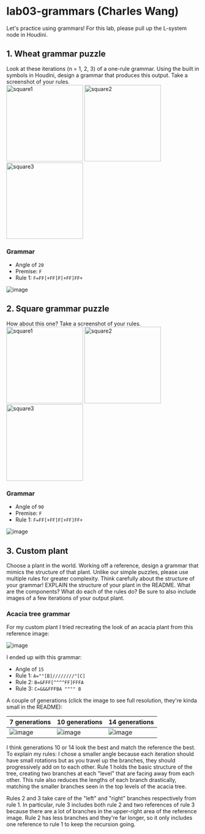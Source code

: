 # lab03-grammars (Charles Wang)
Let's practice using grammars! For this lab, please pull up the L-system node in Houdini.

## 1. Wheat grammar puzzle
Look at these iterations (n = 1, 2, 3) of a one-rule grammar. Using the built in symbols in Houdini, design a grammar that produces this output. Take a screenshot of your rules.\
<img width="200" alt="square1" src="https://user-images.githubusercontent.com/1758825/193949661-a3a0e1f7-7d68-4b9e-8384-d9991e1e9fd2.png">
<img width="200" alt="square2" src="https://user-images.githubusercontent.com/1758825/193949853-cf2306b3-3537-4c24-91b5-0a3083bc87c0.png">
<img width="200" alt="square3" src="https://user-images.githubusercontent.com/1758825/193949859-5e432b4b-f18d-48b5-a9e9-8d7dba255955.png">

### Grammar

- Angle of `20`
- Premise: `F`
- Rule 1: `F=FF[+FF]F[+FF]FF+`

![image](https://github.com/user-attachments/assets/c6cc297f-4be7-4692-981a-5dbda674763f)

## 2. Square grammar puzzle
How about this one? Take a screenshot of your rules.\
<img width="200" alt="square1" src="https://user-images.githubusercontent.com/1758825/193949895-87cdfb43-da7c-4867-ab1b-107e1ba9d2a7.png">
<img width="200" alt="square2" src="https://user-images.githubusercontent.com/1758825/193949904-a9cdfe0f-319e-4ca8-9935-dd338217a7cf.png">
<img width="200" alt="square3" src="https://user-images.githubusercontent.com/1758825/193949910-928e5993-ce26-4681-80f8-ffeb54be4dcf.png">

### Grammar

- Angle of `90`
- Premise: `F`
- Rule 1: `F=FF[+FF]F[+FF]FF+`

![image](https://github.com/user-attachments/assets/c9a442ce-cffa-4a1b-86fa-6cf7f4f345c1)

## 3. Custom plant
Choose a plant in the world. Working off a reference, design a grammar that mimics the structure of that plant. Unlike our simple puzzles, please use multiple rules for greater complexity. Think carefully about the structure of your grammar! EXPLAIN the structure of your plant in the README. What are the components? What do each of the rules do? Be sure to also include images of a few iterations of your output plant. 

### Acacia tree grammar

For my custom plant I tried recreating the look of an acacia plant from this reference image:

![image](https://github.com/user-attachments/assets/77e16ef4-ed79-45d7-93cb-d971cf5d24d0)

I ended up with this grammar:

- Angle of `15`
- Rule 1: `A=""[B]////////"[C]`
- Rule 2: `B=&FFF[^^^^FF]FFFA`
- Rule 3: `C=&&&FFFBA """" B`

A couple of generations (click the image to see full resolution, they're kinda small in the README):

| 7 generations | 10 generations | 14 generations |
|---------------|----------------|----------------|
|![image](https://github.com/user-attachments/assets/7d2c14ce-74a3-4f0f-a520-6c10b99b6fc2)|![image](https://github.com/user-attachments/assets/4ee3fcf4-a2c2-461c-bc2b-f22fa1829522)|![image](https://github.com/user-attachments/assets/73e3dd63-7999-45ee-bcf3-c93adfa972f7)|

I think generations 10 or 14 look the best and match the reference the best. To explain my rules: I chose a smaller angle because each iteration should have small rotations but as you travel up the branches, they should progressively add on to each other. Rule 1 holds the basic structure of the tree, creating two branches at each "level" that are facing away from each other. This rule also reduces the lengths of each branch drastically, matching the smaller branches seen in the top levels of the acacia tree.

Rules 2 and 3 take care of the "left" and "right" branches respectively from rule 1. In particular, rule 3 includes both rule 2 and two references of rule 3 because there are a lot of branches in the upper-right area of the reference image. Rule 2 has less branches and they're far longer, so it only includes one reference to rule 1 to keep the recursion going.
